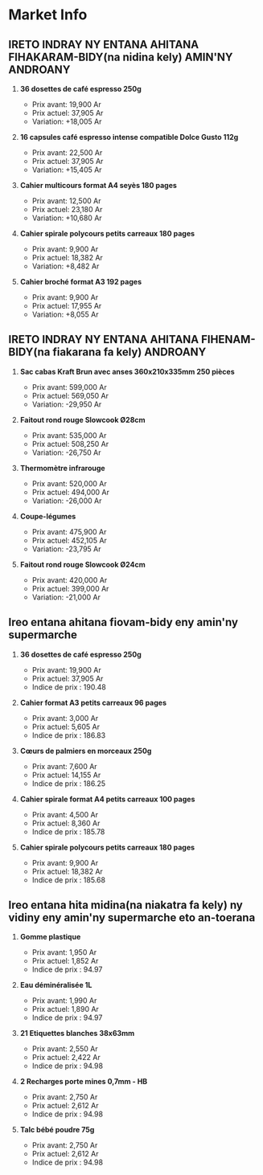 # Market Info

## IRETO INDRAY NY ENTANA AHITANA FIHAKARAM-BIDY(na nidina kely) AMIN'NY ANDROANY

1. **36 dosettes de café espresso 250g**
   - Prix avant: 19,900 Ar
   - Prix actuel: 37,905 Ar
   - Variation: +18,005 Ar

2. **16 capsules café espresso intense compatible Dolce Gusto 112g**
   - Prix avant: 22,500 Ar
   - Prix actuel: 37,905 Ar
   - Variation: +15,405 Ar

3. **Cahier multicours format A4 seyès 180 pages**
   - Prix avant: 12,500 Ar
   - Prix actuel: 23,180 Ar
   - Variation: +10,680 Ar

4. **Cahier spirale polycours petits carreaux 180 pages**
   - Prix avant: 9,900 Ar
   - Prix actuel: 18,382 Ar
   - Variation: +8,482 Ar

5. **Cahier broché format A3 192 pages**
   - Prix avant: 9,900 Ar
   - Prix actuel: 17,955 Ar
   - Variation: +8,055 Ar

## IRETO INDRAY NY ENTANA AHITANA FIHENAM-BIDY(na fiakarana fa kely) ANDROANY

1. **Sac cabas Kraft Brun avec anses 360x210x335mm 250 pièces**
   - Prix avant: 599,000 Ar
   - Prix actuel: 569,050 Ar
   - Variation: -29,950 Ar

2. **Faitout rond rouge Slowcook Ø28cm**
   - Prix avant: 535,000 Ar
   - Prix actuel: 508,250 Ar
   - Variation: -26,750 Ar

3. **Thermomètre infrarouge**
   - Prix avant: 520,000 Ar
   - Prix actuel: 494,000 Ar
   - Variation: -26,000 Ar

4. **Coupe-légumes**
   - Prix avant: 475,900 Ar
   - Prix actuel: 452,105 Ar
   - Variation: -23,795 Ar

5. **Faitout rond rouge Slowcook Ø24cm**
   - Prix avant: 420,000 Ar
   - Prix actuel: 399,000 Ar
   - Variation: -21,000 Ar

## Ireo entana ahitana fiovam-bidy eny amin'ny supermarche

1. **36 dosettes de café espresso 250g**
   - Prix avant: 19,900 Ar
   - Prix actuel: 37,905 Ar
   - Indice de prix : 190.48

2. **Cahier format A3 petits carreaux 96 pages**
   - Prix avant: 3,000 Ar
   - Prix actuel: 5,605 Ar
   - Indice de prix : 186.83

3. **Cœurs de palmiers en morceaux 250g**
   - Prix avant: 7,600 Ar
   - Prix actuel: 14,155 Ar
   - Indice de prix : 186.25

4. **Cahier spirale format A4 petits carreaux 100 pages**
   - Prix avant: 4,500 Ar
   - Prix actuel: 8,360 Ar
   - Indice de prix : 185.78

5. **Cahier spirale polycours petits carreaux 180 pages**
   - Prix avant: 9,900 Ar
   - Prix actuel: 18,382 Ar
   - Indice de prix : 185.68

## Ireo entana hita midina(na niakatra fa kely) ny vidiny eny amin'ny supermarche eto an-toerana

1. **Gomme plastique**
   - Prix avant: 1,950 Ar
   - Prix actuel: 1,852 Ar
   - Indice de prix : 94.97

2. **Eau déminéralisée 1L**
   - Prix avant: 1,990 Ar
   - Prix actuel: 1,890 Ar
   - Indice de prix : 94.97

3. **21 Etiquettes blanches 38x63mm**
   - Prix avant: 2,550 Ar
   - Prix actuel: 2,422 Ar
   - Indice de prix : 94.98

4. **2 Recharges porte mines 0,7mm - HB**
   - Prix avant: 2,750 Ar
   - Prix actuel: 2,612 Ar
   - Indice de prix : 94.98

5. **Talc bébé poudre 75g**
   - Prix avant: 2,750 Ar
   - Prix actuel: 2,612 Ar
   - Indice de prix : 94.98

